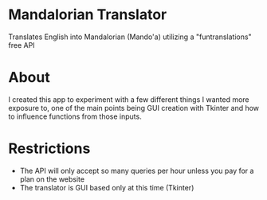 # Mandalorian Translator

Translates English into Mandalorian (Mando'a) utilizing a "funtranslations" free API

# About

I created this app to experiment with a few different things I wanted more exposure to, one of the main points being GUI creation with Tkinter and how to influence functions from those inputs.

# Restrictions

- The API will only accept so many queries per hour unless you pay for a plan on the website
- The translator is GUI based only at this time (Tkinter)
